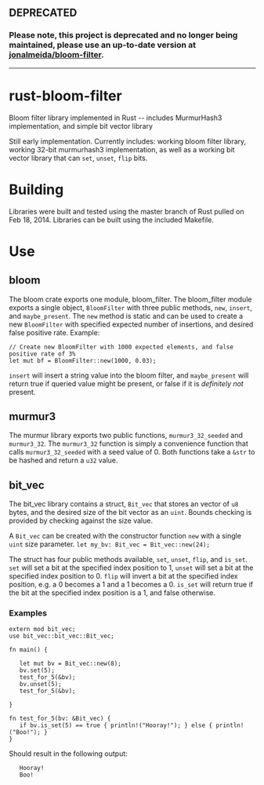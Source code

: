 ## DEPRECATED

### Please note, this project is deprecated and no longer being maintained, please use an up-to-date version at [jonalmeida/bloom-filter](https://github.com/jonalmeida/bloom-filter).

---

rust-bloom-filter
=================

Bloom filter library implemented in Rust -- includes MurmurHash3
implementation, and simple bit vector library

Still early implementation. Currently includes: working bloom filter
library, working 32-bit murmurhash3 implementation, as well as a
working bit vector library that can `set`, `unset`, `flip` bits.

Building
========

Libraries were built and tested using the master branch of Rust pulled
on Feb 18, 2014. Libraries can be built using the included Makefile.

Use
===
bloom
-----
The bloom crate exports one module, bloom_filter. The bloom_filter
module exports a single object, `BloomFilter` with three public methods,
`new`, `insert`, and `maybe_present`. The `new` method is static and
can be used to create a new `BloomFilter` with specified expected number
of insertions, and desired false positive rate. Example:

	// Create new BloomFilter with 1000 expected elements, and false positive rate of 3%
	let mut bf = BloomFilter::new(1000, 0.03);

`insert` will insert a string value into the bloom filter, and
`maybe_present` will return true if queried value might be present, or
false if it is *definitely not* present.


murmur3
-------

The murmur library exports two public functions, `murmur3_32_seeded`
and `murmur3_32`. The `murmur3_32` function is simply a convenience
function that calls `murmur3_32_seeded` with a seed value of 0. Both
functions take a `&str` to be hashed and return a `u32` value.


bit_vec
-------

The bit_vec library contains a struct, `Bit_vec` that stores an vector
of `u8` bytes, and the desired size of the bit vector as an
`uint`. Bounds checking is provided by checking against the size
value.

A `Bit_vec` can be created with the constructor function `new` with
a single `uint` size parameter.
`let my_bv: Bit_vec = Bit_vec::new(24);`

The struct has four public methods available, `set`, `unset`, `flip`,
and `is_set`. `set` will set a bit at the specified index position to
1, `unset` will set a bit at the specified index position to 0. `flip`
will invert a bit at the specified index position, e.g. a 0 becomes a
1 and a 1 becomes a 0. `is_set` will return true if the bit at the
specified index position is a 1, and false otherwise.

### Examples

	extern mod bit_vec;
	use bit_vec::bit_vec::Bit_vec;

	fn main() {

       let mut bv = Bit_vec::new(8);
       bv.set(5);
       test_for_5(&bv);
       bv.unset(5);
       test_for_5(&bv);

	}

	fn test_for_5(bv: &Bit_vec) {
       if bv.is_set(5) == true { println!("Hooray!"); } else { println!("Boo!"); }
	}


Should result in the following output:

	   Hooray!
	   Boo!
